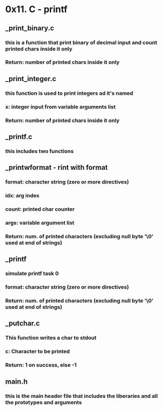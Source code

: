 # 0x11. C - printf

## _print_binary.c 
### this is a function that print binary of decimal input and count printed chars inside it only
### Return: number of printed chars inside it only

## _print_integer.c
### this function is used to print integers ad it's named
### x: integer input from variable arguments list
### Return: number of printed chars inside it only

## _printf.c
### this includes two functions

## _printwformat - rint with format
### format: character string (zero or more directives)
### idx: arg index
### count: printed char counter
### args: variable argument list
### Return: num. of printed characters (excluding null byte '\0' used at end of strings)

## _printf
### simulate printf task 0
### format: character string (zero or more directives)
### Return: num. of printed characters (excluding null byte '\0' used at end of strings)

## _putchar.c
### This function writes a char to stdout
### c: Character to be printed
### Return: 1 on success, else -1

## main.h
### this is the main header file that includes the liberaries and all the prototypes and arguments 
